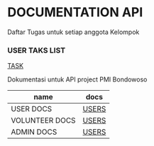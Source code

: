 # DOCUMENTATION API

<p> Daftar Tugas untuk setiap anggota Kelompok </p>

### USER TAKS LIST
[TASK](./docs/task.md)

<p> Dokumentasi untuk API project PMI Bondowoso </p>

| name      |   docs |
|-----------|--------|
| USER DOCS |[USERS](./docs/users.md)|
| VOLUNTEER DOCS |[USERS](./docs/volunteer.md)|
| ADMIN DOCS |[USERS](./docs/admin.md)|
